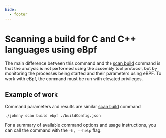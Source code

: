 ```yaml
---
hide:
  - footer
---
```


# Scanning a build for C and C++ languages using eBpf

The main difference between this command and the [scan build](/agent/scan-build.en/) command is that the analysis is not performed using the assembly tool protocol, but by monitoring the processes being started and their parameters using eBPF.
To work with eBpf, the command must be run with elevated privileges.

## Example of work

Command parameters and results are similar [scan build](/agent/scan-build.en/#_2) command

```shell
./johnny scan build ebpf ./buildConfig.json
```

For a summary of available command options and usage instructions, you can call the command with the `-h, --help` flag.
